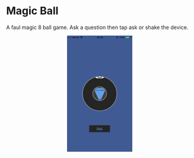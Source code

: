 <h1> Magic Ball </h1>

A faul magic 8 ball game. Ask a question then tap ask or shake the device.

<p align="center">
<img src="https://github.com/cembaykara/swift_practice/blob/master/Magic%20Ball/Screenshot.jpeg?raw=true" width="35%" title="Screenshot">
</p>